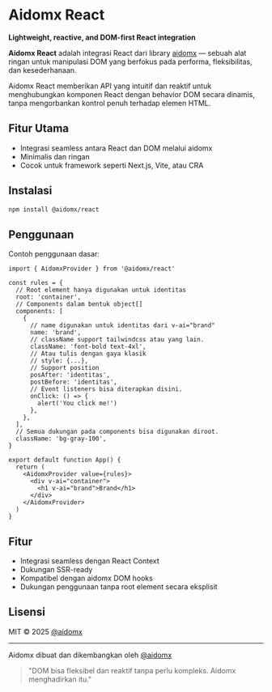 # Aidomx React

**Lightweight, reactive, and DOM-first React integration**

**Aidomx React** adalah integrasi React dari library [aidomx](https://github.com/wadahkode/aidomx) — sebuah alat ringan untuk manipulasi DOM yang berfokus pada performa, fleksibilitas, dan kesederhanaan.

Aidomx React memberikan API yang intuitif dan reaktif untuk menghubungkan komponen React dengan behavior DOM secara dinamis, tanpa mengorbankan kontrol penuh terhadap elemen HTML.

## Fitur Utama

- Integrasi seamless antara React dan DOM melalui aidomx
- Minimalis dan ringan
- Cocok untuk framework seperti Next.js, Vite, atau CRA

## Instalasi

```bash
npm install @aidomx/react
```

## Penggunaan

Contoh penggunaan dasar:

```tsx
import { AidomxProvider } from '@aidomx/react'

const rules = {
  // Root element hanya digunakan untuk identitas
  root: 'container',
  // Components dalam bentuk object[]
  components: [
    {
      // name digunakan untuk identitas dari v-ai="brand"
      name: 'brand',
      // className support tailwindcss atau yang lain.
      className: 'font-bold text-4xl',
      // Atau tulis dengan gaya klasik
      // style: {...},
      // Support position
      posAfter: 'identitas',
      postBefore: 'identitas',
      // Event listeners bisa diterapkan disini.
      onClick: () => {
        alert('You click me!')
      },
    },
  ],
  // Semua dukungan pada components bisa digunakan diroot.
  className: 'bg-gray-100',
}

export default function App() {
  return (
    <AidomxProvider value={rules}>
      <div v-ai="container">
        <h1 v-ai="brand">Brand</h1>
      </div>
    </AidomxProvider>
  )
}
```

## Fitur

- Integrasi seamless dengan React Context
- Dukungan SSR-ready
- Kompatibel dengan aidomx DOM hooks
- Dukungan penggunaan tanpa root element secara eksplisit

## Lisensi

MIT © 2025 [@aidomx](https://github.com/aidomx)

---

Aidomx dibuat dan dikembangkan oleh [@aidomx](https://github.com/aidomx)

> "DOM bisa fleksibel dan reaktif tanpa perlu kompleks. Aidomx menghadirkan itu."
